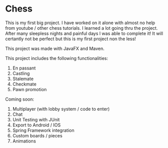 # Chess

This is my first big project. I have worked on it alone with almost no help from youtube / other chess tutorials. I learned a lot going thru the project. After many sleepless nights and painful days l was able to complete it! It will certantly not be perfect but this is my first project non the less!

This project was made with JavaFX and Maven.

This project includes the following functionalities:
1) En passant
2) Castling
3) Stalemate
4) Checkmate
5) Pawn promotion

Coming soon:
1) Multiplayer (with lobby system / code to enter)
2) Chat
3) Unit Testing with JUnit
4) Export to Android / IOS
5) Spring Framework integration
6) Custom boards / pieces 
7) Animations
